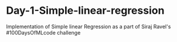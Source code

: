 # Day-1-Simple-linear-regression

Implementation of Simple linear Regression as a part of Siraj Ravel's #100DaysOfMLcode challenge
